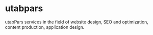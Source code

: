 # utabpars
  utabPars services in the field of website design, SEO and optimization, content production, application design.
